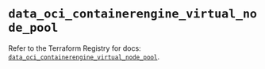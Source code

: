 # `data_oci_containerengine_virtual_node_pool`

Refer to the Terraform Registry for docs: [`data_oci_containerengine_virtual_node_pool`](https://registry.terraform.io/providers/oracle/oci/6.18.0/docs/data-sources/containerengine_virtual_node_pool).
